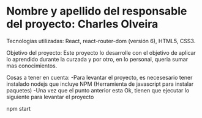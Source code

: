 <h1>Nombre y apellido del responsable del proyecto: Charles Olveira</h1>
Tecnologías utilizadas: React, react-router-dom (versión 6), HTML5, CSS3.

Objetivo del proyecto: Este proyecto lo desarrolle con el objetivo de aplicar lo aprendido durante la curzada y por otro, en lo personal, queria sumar mas conocimientos.

Cosas a tener en cuenta:
   -Para levantar el proyecto, es necesesario tener instalado nodejs que incluye NPM (Herramienta de javascript para instalar paquetes)
   -Una vez que el punto anterior esta Ok, tienen que ejecutar lo siguiente para levantar el proyecto
   
   npm start
